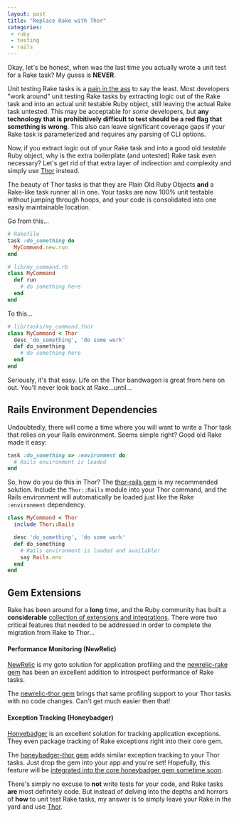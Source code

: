 ```yaml
---
layout: post
title: "Replace Rake with Thor"
categories:
 - ruby
 - testing
 - rails
---
```


Okay, let's be honest, when was the last time you actually wrote a unit test
for a Rake task?  My guess is **NEVER**.

Unit testing Rake tasks is a [pain in the ass](http://robots.thoughtbot.com/test-rake-tasks-like-a-boss) to say the least.
Most developers "work around" unit testing Rake tasks by
extracting logic out of the Rake task and into an actual unit testable Ruby object,
still leaving the actual Rake task untested.  This may be acceptable for
*some* developers, but **any technology that is prohibitively difficult to test
should be a red flag that something is wrong**.  This also can leave
significant coverage gaps if your Rake task is parameterized and requires
any parsing of CLI options.

Now, if you extract logic out of your Rake task and
into a good old *testable* Ruby object, why is the extra boilerplate
(and untested) Rake task even necessary?
Let's get rid of that extra layer of indirection and complexity and simply use [Thor](http://whatisthor.com) instead.

The beauty of Thor tasks is that they are Plain Old Ruby Objects **and**
a Rake-like task runner all in one.  Your tasks are now 100% unit testable
without jumping through hoops, and your code is consolidated into one easily
maintainable location.

Go from this...

```ruby
# Rakefile
task :do_something do
  MyCommand.new.run
end

# lib/my_command.rb
class MyCommand
  def run
    # do something here
  end
end
```

To this...

```ruby
# lib/tasks/my_command.thor
class MyCommand < Thor
  desc 'do_something', 'do some work'
  def do_something
    # do something here
  end
end
```

Seriously, it's that easy.  Life on the Thor bandwagon is great from here on out.
You'll never look back at Rake...until...

## Rails Environment Dependencies

Undoubtedly, there will come a time where you will want to write a Thor task
that relies on your Rails environment.  Seems simple right?  Good old Rake
made it easy:

```ruby
task :do_something => :environment do
  # Rails environment is loaded
end
```

So, how do you do this in Thor?  The [thor-rails gem](http://github.com/thegarage/thor-rails) is my recommended solution.  Include the `Thor::Rails`
module into your Thor command, and the Rails environment will automatically
be loaded just like the Rake `:environment` dependency.

```ruby
class MyCommand < Thor
  include Thor::Rails

  desc 'do_something', 'do some work'
  def do_something
    # Rails environment is loaded and available!
    say Rails.env
  end
end
```

## Gem Extensions

Rake has been around for a **long** time, and the Ruby community
has built a **considerable** [collection of extensions and integrations](http://rubygems.org/search?query=rake).
There were two critical features that needed to be addressed
in order to complete the migration from Rake to Thor...

#### Performance Monitoring (NewRelic)

[NewRelic](http://newrelic.com/) is my goto solution for application
profiling and the
[newrelic-rake gem](https://github.com/flyerhzm/newrelic-rake) has
been an excellent addition to introspect performance of Rake tasks.

The [newrelic-thor gem](https://github.com/thegarage/newrelic-thor)
brings that same profiling support to your Thor tasks with no code
changes.  Can't get much easier then that!

#### Exception Tracking (Honeybadger)

[Honyebadger](http://honeybadger.io/) is an excellent solution
for tracking application exceptions.  They even package tracking
of Rake exceptions right into their core gem.

The [honeybadger-thor gem](https://github.com/thegarage/honeybadger-thor)
adds similar exception tracking to your Thor tasks.  Just drop the
gem into your app and you're set!  Hopefully, this feature will
be [integrated into the core honeybadger gem sometime soon](https://twitter.com/codecrate/status/424034659228340225).

There's simply no excuse to **not** write tests for your code,
and Rake tasks **are** most definitely code.  But instead of delving into
the depths and horrors of **how** to unit test Rake tasks,
my answer is to simply leave your Rake in the yard and use [Thor](http://whatisthor.com).

